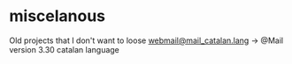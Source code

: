 # miscelanous
Old projects that I don't want to loose
webmail@mail_catalan.lang -> @Mail version 3.30 catalan language

